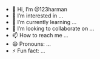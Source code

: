 - 👋 Hi, I’m @123harman
- 👀 I’m interested in ...
- 🌱 I’m currently learning ...
- 💞️ I’m looking to collaborate on ...
- 📫 How to reach me ...
- 😄 Pronouns: ...
- ⚡ Fun fact: ...

<!---
123harman/123harman is a ✨ special ✨ repository because its `README.md` (this file) appears on your GitHub profile.
You can click the Preview link to take a look at your changes.
--->
